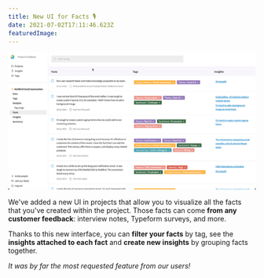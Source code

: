 ```yaml
---
title: New UI for Facts 🎙
date: 2021-07-02T17:11:46.623Z
featuredImage:
---
```


![demo new UI for facts](./2021-07-02-demo.gif)

We've added a new UI in projects that allow you to visualize all the facts that you've created within the project. Those facts can come **from any customer feedback**: interview notes, Typeform surveys, and more.

Thanks to this new interface, you can **filter your facts** by tag, see the **insights attached to each fact** and **create new insights** by grouping facts together.

_It was by far the most requested feature from our users!_
